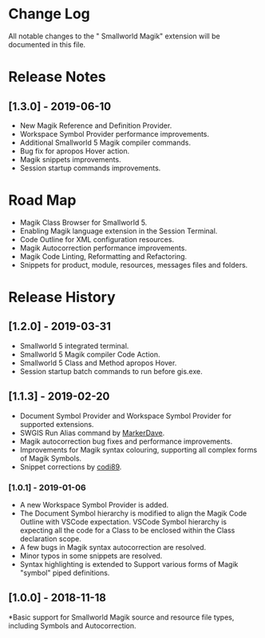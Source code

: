 # Change Log
All notable changes to the " Smallworld Magik" extension will be documented in this file.

# Release Notes

## [1.3.0] - 2019-06-10

* New Magik Reference and Definition Provider. 
* Workspace Symbol Provider performance improvements.
* Additional Smallworld 5 Magik compiler commands.
* Bug fix for apropos Hover action.
* Magik snippets improvements.
* Session startup commands improvements. 

# Road Map
* Magik Class Browser for Smallworld 5.
* Enabling Magik language extension in the Session Terminal. 
* Code Outline for XML configuration resources.
* Magik Autocorrection performance improvements.
* Magik Code Linting, Reformatting and Refactoring. 
* Snippets for product, module, resources, messages files and folders.

# Release History

## [1.2.0] - 2019-03-31

* Smallworld 5 integrated terminal. 
* Smallworld 5 Magik compiler Code Action. 
* Smallworld 5 Class and Method apropos Hover. 
* Session startup batch commands to run before gis.exe. 

## [1.1.3] - 2019-02-20

* Document Symbol Provider and Workspace Symbol Provider for supported extensions.
* SWGIS Run Alias command by [MarkerDave](https://github.com/MarkerDave).
* Magik autocorrection bug fixes and performance improvements.
* Improvements for Magik syntax colouring, supporting all complex forms of Magik Symbols.
* Snippet corrections by [codi89](https://github.com/codi89).

### [1.0.1] - 2019-01-06

* A new Workspace Symbol Provider is added.
* The Document Symbol hierarchy is modified to align the Magik Code Outline with VSCode expectation. VSCode Symbol hierarchy is expecting all the code for a Class to be enclosed within the Class declaration scope. 
* A few bugs in Magik syntax autocorrection are resolved.
* Minor typos in some snippets are resolved.
* Syntax highlighting is extended to Support various forms of Magik "symbol" piped definitions. 

## [1.0.0] - 2018-11-18

*Basic support for Smallworld Magik source and resource file types, including Symbols and Autocorrection.
